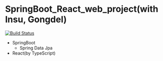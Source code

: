 # SpringBoot_React_web_project(with Insu, Gongdel)  
[![Build Status](https://travis-ci.org/gongdel-insu/springboot_react.svg?branch=master)](https://travis-ci.org/gongdel-insu/springboot_react)

+ SpringBoot
    + Spring Data Jpa
+ React(by TypeScript)
